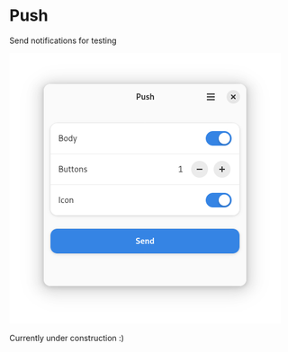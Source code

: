 # Push

Send notifications for testing

![push](data/screenshots/screenshot.png)

Currently under construction :)
